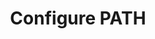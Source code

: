 ---
sidebar_position: 4
title: "Configure PATH"
sidebar_label: "Configure PATH"
description: "Optimize executable discovery in Debian environments - manage PATH variable, executable locations, command resolution, and binary search paths."
keywords:
  - "debian PATH configuration"
  - "executable paths"
  - "command resolution"
  - "binary locations"
  - "PATH variable"
tags:
  - debian
  - path-configuration
  - executable-paths
  - command-resolution
  - binary-search
slug: /linux/debian/configuration/environment-variables/configure-path
---